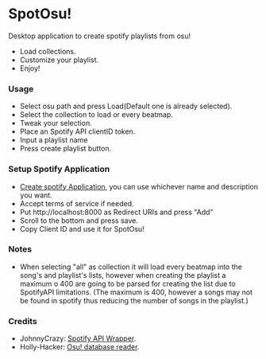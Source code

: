 # SpotOsu!
Desktop application to create spotify playlists from osu!
  - Load collections.
  - Customize your playlist.
  - Enjoy!

### Usage 
  - Select osu path and press Load(Default one is already selected).
  - Select the collection to load or every beatmap.
  - Tweak your selection.
  - Place an Spotify API clientID token.
  - Input a playlist name
  - Press create playlist button.
### Setup Spotify Application

- [Create spotify Application](https://developer.spotify.com/my-applications/#!/applications/create), you can use whichever name and description you want.
- Accept terms of service if needed.
- Put http://localhost:8000 as Redirect URIs and press "Add"
- Scroll to the bottom and press save.
- Copy Client ID and use it for SpotOsu!
### Notes
- When selecting "all" as collection it will load every beatmap into the song's and playlist's lists, however when creating the playlist a maximum o 400 are going to be parsed for creating the list due to SpotifyAPI limitations. (The maximum is 400, however a songs may not be found in spotify thus reducing the number of songs in the playlist.)
### Credits 

- JohnnyCrazy: [Spotify API Wrapper](https://github.com/JohnnyCrazy/SpotifyAPI-NET).
- Holly-Hacker: [Osu! database reader](https://github.com/HoLLy-HaCKeR/osu-database-reader).


